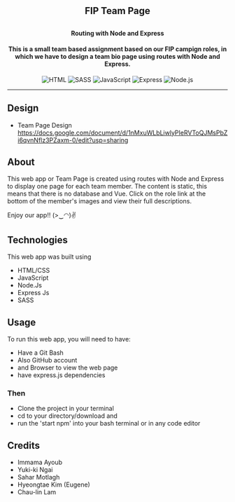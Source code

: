 
# <h2 align="center">FIP Team Page<h2>
<h4 align="center">Routing with Node and Express</h4>
<h4 align="center">
  This is a small team based assignment based on our FIP campign roles, in which we have to design a team bio page using routes with Node and Express. 
</h4>

<p align="center">
  <img alt="HTML" src="https://img.shields.io/badge/-HTML-E34F26?logo=html5&logoColor=white&style=flat">
  <img alt="SASS" src="https://img.shields.io/badge/-SASS-CC6699?logo=sass&logoColor=white&style=flat">
  <img alt="JavaScript" src="https://img.shields.io/badge/-javaScript-F7DF1E?logo=javascript&logoColor=white&style=flat">
  <img alt="Express" src="https://img.shields.io/badge/Express-000000?logo=express&logoColor=white&style=flat%22">
  <img alt="Node.js" src="https://img.shields.io/badge/-Node.Js-339933?logo=node.js&logoColor=white&style=flat%22">
</p>


----

## Design
 - Team Page Design https://docs.google.com/document/d/1nMxuWLbLiwlyPIeRVToQJMsPbZi6qvnNflz3PZaxm-0/edit?usp=sharing


## About

This web app or Team Page is created using routes with Node and Express to display one page for each team member. The content is   static, this means that there is no database and Vue. Click on the role link at the bottom of the member's images and view their full descriptions. 

Enjoy our app!! (>‿◠)✌


## Technologies
This web app was built using
- HTML/CSS
- JavaScript
- Node.Js
- Express Js
- SASS


## Usage

To run this web app, you will need to have:

 - Have a Git Bash
 - Also GitHub account
 - and Browser to view the web page
 - have express.js dependencies

### Then 

 - Clone the project in your terminal
 - cd to your directory/download and
 - run the 'start npm' into your bash terminal or in any code editor



## Credits
- Immama Ayoub
- Yuki-ki Ngai
- Sahar Motlagh
- Hyeongtae Kim (Eugene)
- Chau-lin Lam


 
 
